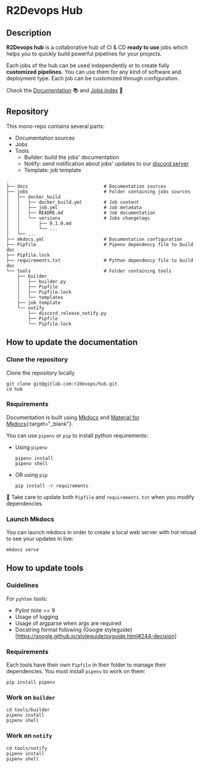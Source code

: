 # R2Devops Hub

## Description

**R2Devops hub** is a collaborative hub of CI & CD **ready to use** jobs which
helps you to quickly build powerful pipelines for your projects.


Each jobs of the hub can be used independently or to create fully **customized pipelines.**
You can use them for any kind of software and deployment type. Each job can be
customized through configuration.

Check the [Documentation](https://r2devops.io) 📚 and [Jobs
index](https://r2devops.io/jobs/) 🚀

## Repository

This mono-repo contains several parts:

* Documentation sources
* Jobs
* Tools
    * Builder: build the jobs' documentation
    * Notify: send notification about jobs' updates to our [discord server](https://discord.gg/5QKpGqR)
    * Template: job template

```
.
├── docs                            # Documentation sources
├── jobs                            # Folder containing jobs sources
│   ├── docker_build
│   │   ├── docker_build.yml        # Job content
│   │   ├── job.yml                 # Job metadata
│   │   ├── README.md               # Job documentation
│   │   └── versions                # Jobs changelogs
│   │       ├── 0.1.0.md
│   │       └── ...
│   └── ...
├── mkdocs.yml                      # Documentation configuration
├── Pipfile                         # Pipenv dependency file to build doc
├── Pipfile.lock
├── requirements.txt                # Python dependency file to build doc
└── tools                           # Folder containing tools
    ├── builder
    │   ├── builder.py
    │   ├── Pipfile
    │   ├── Pipfile.lock
    │   └── templates
    ├── job_template
    └── notify
        ├── discord_release_notify.py
        ├── Pipfile
        └── Pipfile.lock
```

## How to update the documentation

### Clone the repository

Clone the repository locally

```shell
git clone git@gitlab.com:r2devops/hub.git
cd hub
```

### Requirements

Documentation is built using [Mkdocs](https://www.mkdocs.org) and [Material for
Mkdocs](https://squidfunk.github.io/mkdocs-material/){:target="_blank"}.

You can use `pipenv` or `pip` to install python requirements:

* Using `pipenv`

    ```shell
    pipenv install
    pipenv shell
    ```

* OR using `pip`

    ```shell
    pip install -r requirements
    ```

🚨 Take care to update both `Pipfile` and `requirements.txt` when you modify
dependencies.

### Launch Mkdocs

You can launch mkdocs in order to create a local web server with hot reload to
see your updates in live:

```shell
mkdocs serve
```

## How to update tools

### Guidelines

For `pyhton` tools: 

* Pylint note >= 9
* Usage of logging
* Usage of argparse when args are required
* Docstring format following (Google styleguide)[https://google.github.io/styleguide/pyguide.html#244-decision]

### Requirements

Each tools have their own `Pipfile` in their folder to manage their
dependencies. You must install `pipenv` to work on them:

```shell
pip install pipenv
```

### Work on `builder`

```shell
cd tools/builder
pipenv install
pipenv shell
```

### Work on `notify`

```shell
cd tools/notify
pipenv install
pipenv shell
```

